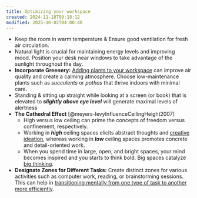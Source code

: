 ```yaml
---
title: Optimizing your workspace
created: 2024-11-18T09:18:12
modified: 2025-10-02T04:00:48
---
```


* Keep the room in warm temperature \& Ensure good ventilation for fresh air circulation.
* Natural light is crucial for maintaining energy levels and improving mood. Position your desk near windows to take advantage of the sunlight throughout the day.
* **Incorporate Greenery:** [Adding plants to your workspace](https://www.labnol.org/home/best-indoor-plants-for-clean-air/10654) can improve air quality and create a calming atmosphere. Choose low-maintenance plants such as _succulents_ or _pothos_ that thrive indoors with minimal care.
* Standing \& sitting up straight while looking at a screen (or book) that is elevated to _**slightly above eye level**_ will generate maximal levels of alertness
* **The Cathedral Effect** [@meyers-levyInfluenceCeilingHeight2007]
	* High versus low ceiling can prime the concepts of freedom versus confinement, respectively.
	* Working in _**high**_ ceiling spaces elicits abstract thoughts and [creative ideation](Creativity%20is%20just%20connecting%20things.md), whereas working in _**low**_ ceiling spaces promotes concrete and detail-oriented work.
	* When you spend time in large, open, and bright spaces, your mind becomes inspired and you starts to think bold. Big spaces catalyze [big thinking](push-your-limits.md).
* **Designate Zones for Different Tasks:** Create distinct zones for various activities such as computer work, reading, or brainstorming sessions. This can help in [transitioning mentally from one type of task to another more efficiently](Task%20Switching.md).
